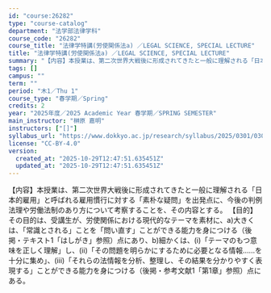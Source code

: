 ```yaml
---
id: "course:26282"
type: "course-catalog"
department: "法学部法律学科"
course_code: "26282"
course_title: "法律学特講(労使関係法a) ／LEGAL SCIENCE, SPECIAL LECTURE"
title: "法律学特講(労使関係法a) ／LEGAL SCIENCE, SPECIAL LECTURE"
summary: "【内容】本授業は、第二次世界大戦後に形成されてきたと一般に理解される「日本的雇用」と呼ばれる雇用慣行に対する「素朴な疑問」を出発点に、今後の判例法理や労働法制のあり方について考察することを、その内容とする。 【目的】その目的は、受講生が、労…"
tags: []
campus: ""
term: ""
period: "木1／Thu 1"
course_type: "春学期／Spring"
credits: 2
year: "2025年度／2025 Academic Year 春学期／SPRING SEMESTER"
main_instructor: "榊原 嘉明"
instructors: ["[]"]
syllabus_url: "https://www.dokkyo.ac.jp/research/syllabus/2025/0301/0301_26282_ja_JP.html"
license: "CC-BY-4.0"
version:
  created_at: "2025-10-29T12:47:51.635451Z"
  updated_at: "2025-10-29T12:47:51.635451Z"
---
```

【内容】本授業は、第二次世界大戦後に形成されてきたと一般に理解される「日本的雇用」と呼ばれる雇用慣行に対する「素朴な疑問」を出発点に、今後の判例法理や労働法制のあり方について考察することを、その内容とする。 【目的】その目的は、受講生が、労使関係における現代的なテーマを素材に、a)大きくは、「常識とされる」ことを「問い直す」ことができる能力を身につける（後掲・テキスト1「はしがき」参照）点にあり、b)細かくは、(i)「テーマのもつ意味を正しく理解」し、(ii)「その問題を明らかにするために必要となる情報……を十分に集め」、(iii)「それらの法情報を分析、整理し、その結果を分かりやすく表現する」ことができる能力を身につける（後掲・参考文献1「第1章」参照）点にある。
